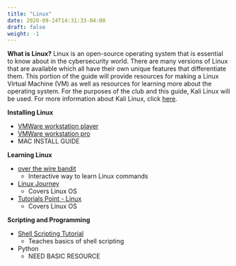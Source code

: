 ```yaml
---
title: "Linux"
date: 2020-09-24T14:31:33-04:00
draft: false
weight: -1
---
```

**What is Linux?**
Linux is an open-source operating system that is essential to know about in the cybersecurity world. There are many versions of Linux that are available which all have their own unique features that differentiate them. This portion of the guide will provide resources for making a Linux Virtual Machine (VM) as well as resources for learning more about the operating system. For the purposes of the club and this guide, Kali Linux will be used. For more information about Kali Linux, click [here](https://cyberguide.os9.run/getting_started/kali/).

**Installing Linux**
+ [VMWare workstation player](https://www.shaileshjha.com/how-to-install-kali-linux-in-vmware-player-vmware-tools/)
+ [VMWare workstation pro](https://www.shaileshjha.com/step-by-step-guide-how-to-install-kali-linux-2017-1-and-vmware-tools-in-vmware-workstation-12-pro/)
+ MAC INSTALL GUIDE

**Learning Linux**
+ [over the wire bandit](https://overthewire.org/wargames/bandit/)
    + Interactive way to learn Linux commands
+ [Linux Journey](https://linuxjourney.com/)
    + Covers Linux OS
+ [Tutorials Point - Linux](https://www.tutorialspoint.com/unix/index.htm)
    + Covers Linux OS
        
**Scripting and Programming**    
+ [Shell Scripting Tutorial](https://www.shellscript.sh/)
    + Teaches basics of shell scripting
+ Python
    + NEED BASIC RESOURCE